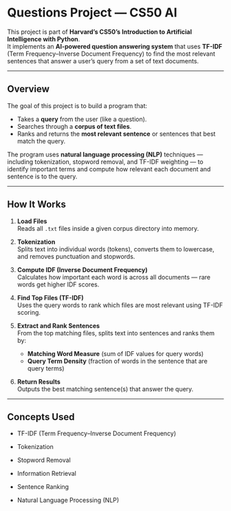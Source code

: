 #  Questions Project — CS50 AI

This project is part of **Harvard’s CS50’s Introduction to Artificial Intelligence with Python**.  
It implements an **AI-powered question answering system** that uses **TF-IDF** (Term Frequency–Inverse Document Frequency) to find the most relevant sentences that answer a user’s query from a set of text documents.

---

##  Overview

The goal of this project is to build a program that:
- Takes a **query** from the user (like a question).
- Searches through a **corpus of text files**.
- Ranks and returns the **most relevant sentence** or sentences that best match the query.

The program uses **natural language processing (NLP)** techniques — including tokenization, stopword removal, and TF-IDF weighting — to identify important terms and compute how relevant each document and sentence is to the query.

---

##  How It Works

1. **Load Files**  
   Reads all `.txt` files inside a given corpus directory into memory.

2. **Tokenization**  
   Splits text into individual words (tokens), converts them to lowercase, and removes punctuation and stopwords.

3. **Compute IDF (Inverse Document Frequency)**  
   Calculates how important each word is across all documents — rare words get higher IDF scores.

4. **Find Top Files (TF-IDF)**  
   Uses the query words to rank which files are most relevant using TF-IDF scoring.

5. **Extract and Rank Sentences**  
   From the top matching files, splits text into sentences and ranks them by:
   - **Matching Word Measure** (sum of IDF values for query words)
   - **Query Term Density** (fraction of words in the sentence that are query terms)

6. **Return Results**  
   Outputs the best matching sentence(s) that answer the query.

---

##  Concepts Used

* TF-IDF (Term Frequency–Inverse Document Frequency)

* Tokenization

* Stopword Removal

* Information Retrieval

* Sentence Ranking

* Natural Language Processing (NLP)
